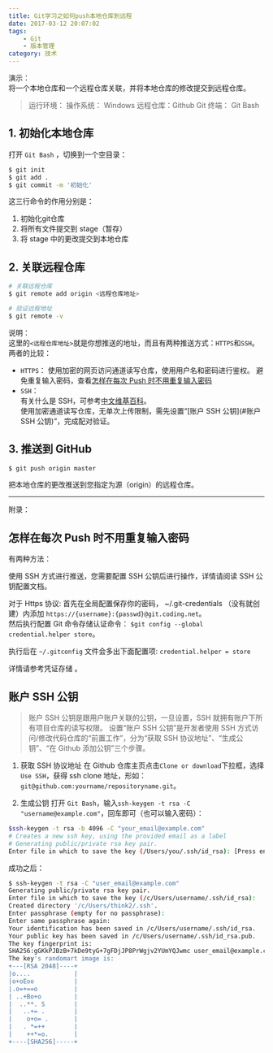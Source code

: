 ```yaml
---
title: Git学习之如何push本地仓库到远程
date: 2017-03-12 20:07:02
tags: 
    - Git
    - 版本管理
category: 技术
---
```


演示：  
将一个本地仓库和一个远程仓库关联，并将本地仓库的修改提交到远程仓库。

>运行环境：
>操作系统： Windows
>远程仓库：Github
>Git   终端： Git Bash

## 1. 初始化本地仓库
打开 `Git Bash` ，切换到一个空目录：
``` bash
$ git init
$ git add .  
$ git commit -m '初始化'
```
这三行命令的作用分别是：  
1. 初始化git仓库
2. 将所有文件提交到 stage（暂存）
3. 将 stage 中的更改提交到本地仓库

<!-- more -->

## 2. 关联远程仓库
``` bash
# 关联远程仓库
$ git remote add origin <远程仓库地址>

# 验证远程地址
$ git remote -v
```
说明：  
这里的`<远程仓库地址>`就是你想推送的地址，而且有两种推送方式：`HTTPS`和`SSH`。   
两者的比较：
- `HTTPS`：
使用加密的网页访问通道读写仓库，使用用户名和密码进行鉴权。 避免重复输入密码，查看[怎样在每次 Push 时不用重复输入密码 ](#)
- `SSH`：    
有关什么是 SSH，可参考[中文维基百科](http://zh.wikipedia.org/zh/Secure_Shell)。  
使用加密通道读写仓库，无单次上传限制，需先设置“[账户 SSH 公钥](#账户 SSH 公钥)”，完成配对验证。



## 3. 推送到 GitHub
```bash
$ git push origin master
```
把本地仓库的更改推送到您指定为源（origin）的远程仓库。

***

附录：
## 怎样在每次 Push 时不用重复输入密码
有两种方法：

使用 SSH 方式进行推送，您需要配置 SSH 公钥后进行操作，详情请阅读 SSH 公钥配置文档。  

对于 Https 协议: 首先在全局配置保存你的密码， ~/.git-credentials （没有就创建）内添加 ` https://{username}:{passwd}@git.coding.net `。  
然后执行配置 Git 命令存储认证命令： `$git config --global credential.helper store`。  

执行后在 `~/.gitconfig` 文件会多出下面配置项: `credential.helper = store`

详情请参考凭证存储 。

## 账户 SSH 公钥
>账户 SSH 公钥是跟用户账户关联的公钥，一旦设置，SSH 就拥有账户下所有项目仓库的读写权限。 设置“账户 SSH 公钥”是开发者使用 SSH 方式访问/修改代码仓库的“前置工作”，分为“获取 SSH 协议地址”、“生成公钥”、“在 Github 添加公钥”三个步骤。  

1. 获取 SSH 协议地址
在 Github 仓库主页点击`Clone or download`下拉框，选择`Use SSH`，获得 ssh clone 地址，形如：`git@github.com:yourname/repositoryname.git`。

2. 生成公钥
打开 `Git Bash`，输入`ssh-keygen -t rsa -C "username@example.com"`，回车即可（也可以输入密码）：  
```bash
$ssh-keygen -t rsa -b 4096 -C "your_email@example.com"
# Creates a new ssh key, using the provided email as a label
# Generating public/private rsa key pair.
Enter file in which to save the key (/Users/you/.ssh/id_rsa): [Press enter]  // 推荐使用默认地址,如果使用非默认地址可能需要配置 .ssh/config
```
成功之后：
```bash
$ ssh-keygen -t rsa -C "user_email@example.com"
Generating public/private rsa key pair.
Enter file in which to save the key (/c/Users/username/.ssh/id_rsa):
Created directory '/c/Users/think2/.ssh'.
Enter passphrase (empty for no passphrase):
Enter same passphrase again:
Your identification has been saved in /c/Users/username/.ssh/id_rsa.
Your public key has been saved in /c/Users/username/.ssh/id_rsa.pub.
The key fingerprint is:
SHA256:gGKkPJBzB+7kDe9tyG+7gFDjJP8PrWgjv2YUmYQJwmc user_email@example.com
The key's randomart image is:
+---[RSA 2048]----+
|o....            |
|o+oEoo           |
|.o=+==o          |
| ..+Bo+o         |
|  ..**. S        |
|   ..+= .        |
|    o+o= .       |
|   . *=++        |
|    ++*=o.       |
+----[SHA256]-----+
```